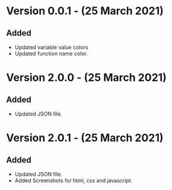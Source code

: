 # Version 0.0.1 - (25 March 2021)
## Added
- Updated variable value colors
- Updated function name color.

# Version 2.0.0 - (25 March 2021)
## Added
- Updated JSON file.
# Version 2.0.1 - (25 March 2021)
## Added
- Updated JSON file.
- Added Screenshots for html, css and javascript.



